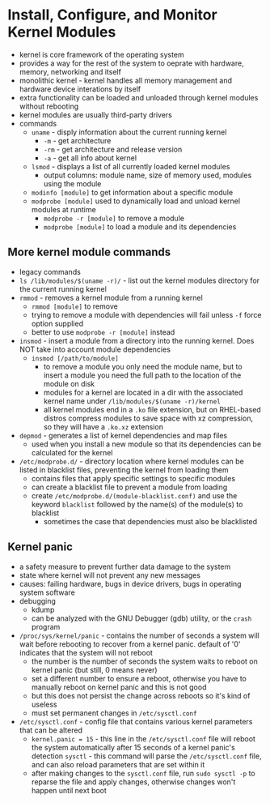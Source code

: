 # Install, Configure, and Monitor Kernel Modules
- kernel is core framework of the operating system
- provides a way for the rest of the system to oeprate with hardware, memory, networking and itself
- monolithic kernel - kernel handles all memory management and hardware device interations by itself 
- extra functionality can be loaded and unloaded through kernel modules without rebooting
- kernel modules are usually third-party drivers
- commands 
  - `uname` - disply information about the current running kernel
    - `-m` - get architecture 
    - `-rm` - get architecture and release version
    - `-a` - get all info about kernel
  - `lsmod` - displays a list of all currently loaded kernel modules
    - output columns: module name, size of memory used, modules using the module 
  - `modinfo [module]` to get information about a specific module
  - `modprobe [module]` used to dynamically load and unload kernel modules at runtime
    - `modprobe -r [module]` to remove a module
    - `modprobe [module]` to load a module and its dependencies

## More kernel module commands 
- legacy commands 
- `ls /lib/modules/$(uname -r)/` - list out the kernel modules directory for the current running kernel
- `rmmod` - removes a kernel module from a running kernel
  - `rmmod [module]` to remove
  - trying to remove a module with dependencies will fail unless `-f` force option supplied 
  - better to use `modprobe -r [module]` instead
- `insmod` - insert a module from a directory into the running kernel. Does NOT take into account module dependencies
  - `insmod [/path/to/module]` 
    - to remove a module you only need the module name, but to insert a module you need the full path to the location of the module on disk
    - modules for a kernel are located in a dir with the associated kernel name under `/lib/modules/$(uname -r)/kernel`
    - all kernel modules end in a `.ko` file extension, but on RHEL-based distros compress modules to save space with xz compression, so they will have a `.ko.xz` extension
- `depmod` - generates a list of kernel dependencies and map files
  - used when you install a new module so that its dependencies can be calculated for the kernel
- `/etc/modprobe.d/` - directory location where kernel modules can be listed in blacklist files, preventing the kernel from loading them
  - contains files that apply specific settings to specific modules 
  - can create a blacklist file to prevent a module from loading
  - create `/etc/modprobe.d/(module-blacklist.conf)` and use the keyword `blacklist` followed by the name(s) of the module(s) to blacklist
    - sometimes the case that dependencies must also be blacklisted


## Kernel panic
- a safety measure to prevent further data damage to the system
- state where kernel will not prevent any new messages
- causes: failing hardware, bugs in device drivers, bugs in operating system software
- debugging
  - kdump
  - can be analyzed with the GNU Debugger (gdb) utility, or the `crash` program
- `/proc/sys/kernel/panic` - contains the number of seconds a system will wait before rebooting to recover from a kernel panic. default of '0' indicates that the system will not reboot
  - the number is the number of seconds the system waits to reboot on kernel panic (but still, 0 means never)
  - set a different number to ensure a reboot, otherwise you have to manually reboot on kernel panic and this is not good
  - but this does not persist the change across reboots so it's kind of useless
  - must set permanent changes in `/etc/sysctl.conf`
- `/etc/sysctl.conf` - config file that contains various kernel parameters that can be altered
  - `kernel.panic = 15` - this line in the `/etc/sysctl.conf` file will reboot the system automatically after 15 seconds of a kernel panic's detection 
`sysctl` - this command will parse the `/etc/sysctl.conf` file, and can also reload parameters that are set within it
  - after making changes to the `sysctl.conf` file, run `sudo sysctl -p` to reparse the file and apply changes, otherwise changes won't happen until next boot 

